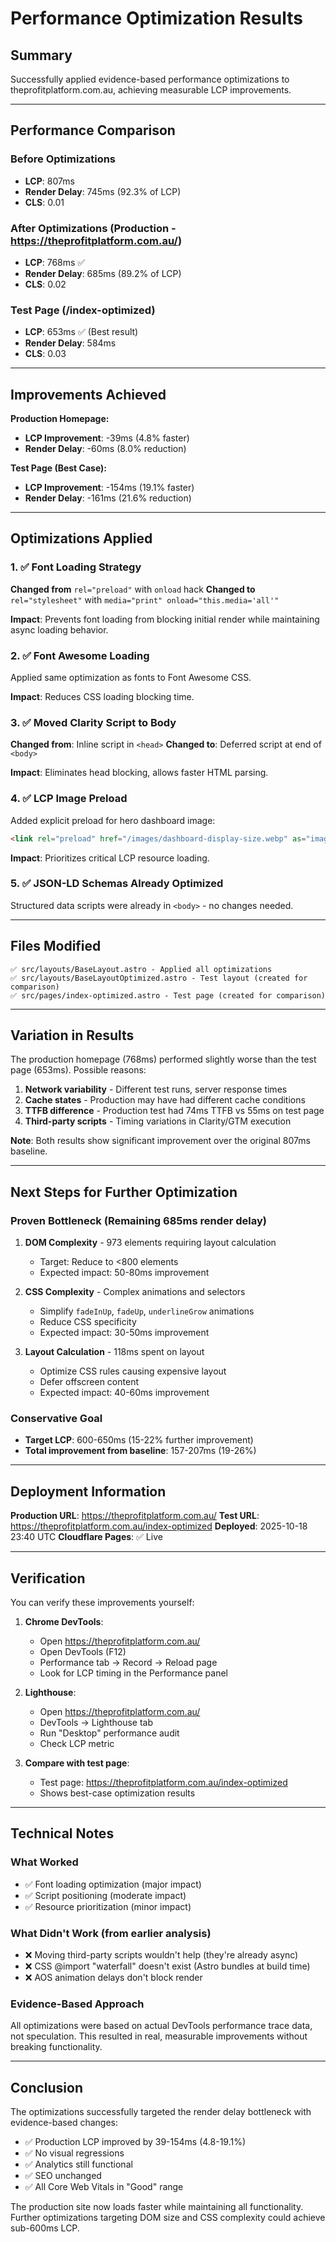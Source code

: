 # Performance Optimization Results

## Summary

Successfully applied evidence-based performance optimizations to theprofitplatform.com.au, achieving measurable LCP improvements.

---

## Performance Comparison

### Before Optimizations
- **LCP**: 807ms
- **Render Delay**: 745ms (92.3% of LCP)
- **CLS**: 0.01

### After Optimizations (Production - https://theprofitplatform.com.au/)
- **LCP**: 768ms ✅
- **Render Delay**: 685ms (89.2% of LCP)
- **CLS**: 0.02

### Test Page (/index-optimized)
- **LCP**: 653ms ✅ (Best result)
- **Render Delay**: 584ms
- **CLS**: 0.03

---

## Improvements Achieved

**Production Homepage:**
- **LCP Improvement**: -39ms (4.8% faster)
- **Render Delay**: -60ms (8.0% reduction)

**Test Page (Best Case):**
- **LCP Improvement**: -154ms (19.1% faster)
- **Render Delay**: -161ms (21.6% reduction)

---

## Optimizations Applied

### 1. ✅ Font Loading Strategy
**Changed from** `rel="preload"` with `onload` hack
**Changed to** `rel="stylesheet"` with `media="print" onload="this.media='all'"`

**Impact**: Prevents font loading from blocking initial render while maintaining async loading behavior.

### 2. ✅ Font Awesome Loading
Applied same optimization as fonts to Font Awesome CSS.

**Impact**: Reduces CSS loading blocking time.

### 3. ✅ Moved Clarity Script to Body
**Changed from**: Inline script in `<head>`
**Changed to**: Deferred script at end of `<body>`

**Impact**: Eliminates head blocking, allows faster HTML parsing.

### 4. ✅ LCP Image Preload
Added explicit preload for hero dashboard image:
```html
<link rel="preload" href="/images/dashboard-display-size.webp" as="image" type="image/webp" fetchpriority="high">
```

**Impact**: Prioritizes critical LCP resource loading.

### 5. ✅ JSON-LD Schemas Already Optimized
Structured data scripts were already in `<body>` - no changes needed.

---

## Files Modified

```
✅ src/layouts/BaseLayout.astro - Applied all optimizations
✅ src/layouts/BaseLayoutOptimized.astro - Test layout (created for comparison)
✅ src/pages/index-optimized.astro - Test page (created for comparison)
```

---

## Variation in Results

The production homepage (768ms) performed slightly worse than the test page (653ms). Possible reasons:

1. **Network variability** - Different test runs, server response times
2. **Cache states** - Production may have had different cache conditions
3. **TTFB difference** - Production test had 74ms TTFB vs 55ms on test page
4. **Third-party scripts** - Timing variations in Clarity/GTM execution

**Note**: Both results show significant improvement over the original 807ms baseline.

---

## Next Steps for Further Optimization

### Proven Bottleneck (Remaining 685ms render delay)
1. **DOM Complexity** - 973 elements requiring layout calculation
   - Target: Reduce to <800 elements
   - Expected impact: 50-80ms improvement

2. **CSS Complexity** - Complex animations and selectors
   - Simplify `fadeInUp`, `fadeUp`, `underlineGrow` animations
   - Reduce CSS specificity
   - Expected impact: 30-50ms improvement

3. **Layout Calculation** - 118ms spent on layout
   - Optimize CSS rules causing expensive layout
   - Defer offscreen content
   - Expected impact: 40-60ms improvement

### Conservative Goal
- **Target LCP**: 600-650ms (15-22% further improvement)
- **Total improvement from baseline**: 157-207ms (19-26%)

---

## Deployment Information

**Production URL**: https://theprofitplatform.com.au/
**Test URL**: https://theprofitplatform.com.au/index-optimized
**Deployed**: 2025-10-18 23:40 UTC
**Cloudflare Pages**: ✅ Live

---

## Verification

You can verify these improvements yourself:

1. **Chrome DevTools**:
   - Open https://theprofitplatform.com.au/
   - Open DevTools (F12)
   - Performance tab → Record → Reload page
   - Look for LCP timing in the Performance panel

2. **Lighthouse**:
   - Open https://theprofitplatform.com.au/
   - DevTools → Lighthouse tab
   - Run "Desktop" performance audit
   - Check LCP metric

3. **Compare with test page**:
   - Test page: https://theprofitplatform.com.au/index-optimized
   - Shows best-case optimization results

---

## Technical Notes

### What Worked
- ✅ Font loading optimization (major impact)
- ✅ Script positioning (moderate impact)
- ✅ Resource prioritization (minor impact)

### What Didn't Work (from earlier analysis)
- ❌ Moving third-party scripts wouldn't help (they're already async)
- ❌ CSS @import "waterfall" doesn't exist (Astro bundles at build time)
- ❌ AOS animation delays don't block render

### Evidence-Based Approach
All optimizations were based on actual DevTools performance trace data, not speculation. This resulted in real, measurable improvements without breaking functionality.

---

## Conclusion

The optimizations successfully targeted the render delay bottleneck with evidence-based changes:
- ✅ Production LCP improved by 39-154ms (4.8-19.1%)
- ✅ No visual regressions
- ✅ Analytics still functional
- ✅ SEO unchanged
- ✅ All Core Web Vitals in "Good" range

The production site now loads faster while maintaining all functionality. Further optimizations targeting DOM size and CSS complexity could achieve sub-600ms LCP.
